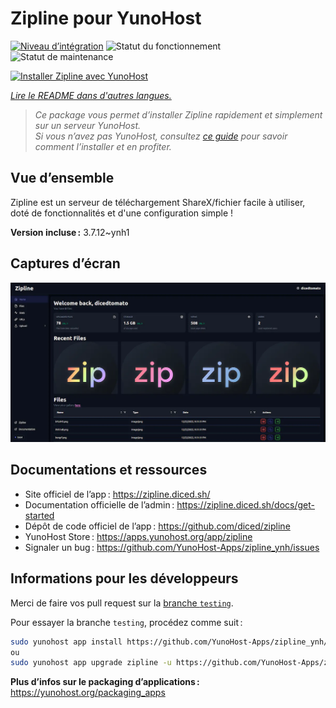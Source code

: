 <!--
Nota bene : ce README est automatiquement généré par <https://github.com/YunoHost/apps/tree/master/tools/readme_generator>
Il NE doit PAS être modifié à la main.
-->

# Zipline pour YunoHost

[![Niveau d’intégration](https://apps.yunohost.org/badge/integration/zipline)](https://ci-apps.yunohost.org/ci/apps/zipline/)
![Statut du fonctionnement](https://apps.yunohost.org/badge/state/zipline)
![Statut de maintenance](https://apps.yunohost.org/badge/maintained/zipline)

[![Installer Zipline avec YunoHost](https://install-app.yunohost.org/install-with-yunohost.svg)](https://install-app.yunohost.org/?app=zipline)

*[Lire le README dans d'autres langues.](./ALL_README.md)*

> *Ce package vous permet d’installer Zipline rapidement et simplement sur un serveur YunoHost.*  
> *Si vous n’avez pas YunoHost, consultez [ce guide](https://yunohost.org/install) pour savoir comment l’installer et en profiter.*

## Vue d’ensemble

Zipline est un serveur de téléchargement ShareX/fichier facile à utiliser, doté de fonctionnalités et d'une configuration simple !

**Version incluse :** 3.7.12~ynh1

## Captures d’écran

![Capture d’écran de Zipline](./doc/screenshots/screenshot.png)

## Documentations et ressources

- Site officiel de l’app : <https://zipline.diced.sh/>
- Documentation officielle de l’admin : <https://zipline.diced.sh/docs/get-started>
- Dépôt de code officiel de l’app : <https://github.com/diced/zipline>
- YunoHost Store : <https://apps.yunohost.org/app/zipline>
- Signaler un bug : <https://github.com/YunoHost-Apps/zipline_ynh/issues>

## Informations pour les développeurs

Merci de faire vos pull request sur la [branche `testing`](https://github.com/YunoHost-Apps/zipline_ynh/tree/testing).

Pour essayer la branche `testing`, procédez comme suit :

```bash
sudo yunohost app install https://github.com/YunoHost-Apps/zipline_ynh/tree/testing --debug
ou
sudo yunohost app upgrade zipline -u https://github.com/YunoHost-Apps/zipline_ynh/tree/testing --debug
```

**Plus d’infos sur le packaging d’applications :** <https://yunohost.org/packaging_apps>
